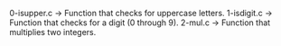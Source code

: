 0-isupper.c -> Function that checks for uppercase letters.
1-isdigit.c -> Function that checks for a digit (0 through 9).
2-mul.c -> Function that multiplies two integers.
